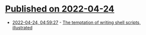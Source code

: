 # [Published on 2022-04-24](index.md)

* [2022-04-24, 04:59:27](https://news.ycombinator.com/item?id=31141415) - [The temptation of writing shell scripts, illustrated](https://utcc.utoronto.ca/~cks/space/blog/programming/ShellScriptTemptation)
